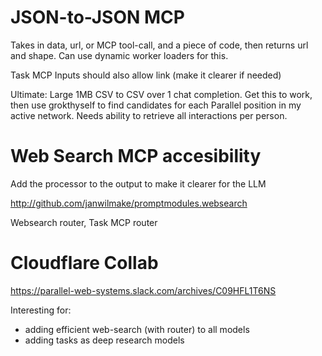 # JSON-to-JSON MCP

Takes in data, url, or MCP tool-call, and a piece of code, then returns url and shape. Can use dynamic worker loaders for this.

Task MCP Inputs should also allow link (make it clearer if needed)

Ultimate: Large 1MB CSV to CSV over 1 chat completion. Get this to work, then use grokthyself to find candidates for each Parallel position in my active network. Needs ability to retrieve all interactions per person.

# Web Search MCP accesibility

Add the processor to the output to make it clearer for the LLM

http://github.com/janwilmake/promptmodules.websearch

Websearch router, Task MCP router

# Cloudflare Collab

https://parallel-web-systems.slack.com/archives/C09HFL1T6NS

Interesting for:

- adding efficient web-search (with router) to all models
- adding tasks as deep research models
